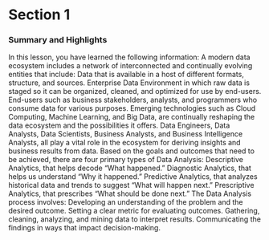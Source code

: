 # Section 1
### Summary and Highlights

In this lesson, you have learned the following information: 
A modern data ecosystem includes a network of interconnected and continually evolving entities that include: 
Data that is available in a host of different formats, structure, and sources.
Enterprise Data Environment in which raw data is staged so it can be organized, cleaned, and optimized for use by end-users.
End-users such as business stakeholders, analysts, and programmers who consume data for various purposes.
Emerging technologies such as Cloud Computing, Machine Learning, and Big Data, are continually reshaping the data ecosystem and the possibilities it offers. Data Engineers, Data Analysts, Data Scientists, Business Analysts, and Business Intelligence Analysts, all play a vital role in the ecosystem for deriving insights and business results from data. 
Based on the goals and outcomes that need to be achieved, there are four primary types of Data Analysis: 
Descriptive Analytics, that helps decode “What happened.” 
Diagnostic Analytics, that helps us understand “Why it happened.” 
Predictive Analytics, that analyzes historical data and trends to suggest “What will happen next.” 
Prescriptive Analytics, that prescribes “What should be done next.” 
The Data Analysis process involves:
Developing an understanding of the problem and the desired outcome. 
Setting a clear metric for evaluating outcomes. 
Gathering, cleaning, analyzing, and mining data to interpret results. 
Communicating the findings in ways that impact decision-making. 
